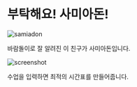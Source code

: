 # 부탁해요! 사미아돈!

![samiadon](https://i.imgur.com/Zhj03Lp.jpg)

바람돌이로 잘 알려진 이 친구가 사미아돈입니다.

![screenshot](https://i.imgur.com/qBRXejP.png)

수업을 입력하면 최적의 시간표를 만들어줍니다.
